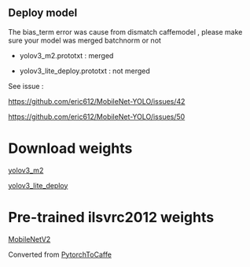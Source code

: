 ## Deploy model

The bias_term error was cause from dismatch caffemodel , please make sure your model was merged batchnorm or not 

* yolov3_m2.prototxt : merged 

* yolov3_lite_deploy.prototxt : not merged


See issue :

https://github.com/eric612/MobileNet-YOLO/issues/42

https://github.com/eric612/MobileNet-YOLO/issues/50

# Download weights

[yolov3_m2](https://drive.google.com/open?id=18SL6tnGCUap6LCfqX2sT11cZnF6ECZ_j)

[yolov3_lite_deploy](https://drive.google.com/open?id=1FIoG2HSSuVQ-c4JOVZFvCTpp-CPPzJlJ)

# Pre-trained ilsvrc2012 weights

[MobileNetV2](https://drive.google.com/open?id=1RgT7jrYFJ0Ub_CF5zdfP3ExwHKDftPik)

Converted from [PytorchToCaffe](https://github.com/xxradon/PytorchToCaffe)
